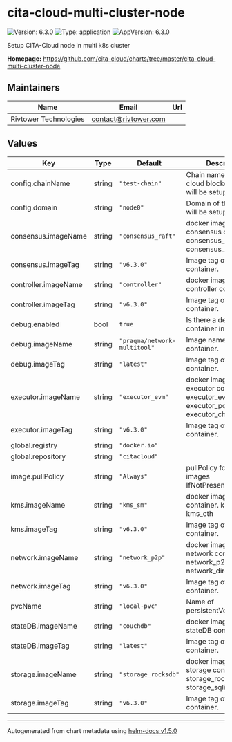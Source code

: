 # cita-cloud-multi-cluster-node

![Version: 6.3.0](https://img.shields.io/badge/Version-6.3.0-informational?style=flat-square) ![Type: application](https://img.shields.io/badge/Type-application-informational?style=flat-square) ![AppVersion: 6.3.0](https://img.shields.io/badge/AppVersion-6.3.0-informational?style=flat-square)

Setup CITA-Cloud node in multi k8s cluster

**Homepage:** <https://github.com/cita-cloud/charts/tree/master/cita-cloud-multi-cluster-node>

## Maintainers

| Name | Email | Url |
| ---- | ------ | --- |
| Rivtower Technologies | contact@rivtower.com |  |

## Values

| Key | Type | Default | Description |
|-----|------|---------|-------------|
| config.chainName | string | `"test-chain"` | Chain name of cita-cloud blockchain that will be setup. |
| config.domain | string | `"node0"` | Domain of the node that will be setup. |
| consensus.imageName | string | `"consensus_raft"` | docker image of consensus container. consensus_raft or consensus_bft |
| consensus.imageTag | string | `"v6.3.0"` | Image tag of consensus container. |
| controller.imageName | string | `"controller"` | docker image of controller container. |
| controller.imageTag | string | `"v6.3.0"` | Image tag of controller container. |
| debug.enabled | bool | `true` | Is there a debug container in each pod? |
| debug.imageName | string | `"praqma/network-multitool"` | Image name of debug container. |
| debug.imageTag | string | `"latest"` | Image tag of debug container. |
| executor.imageName | string | `"executor_evm"` | docker image of executor container. executor_evm or executor_poc or executor_chaincode_ext |
| executor.imageTag | string | `"v6.3.0"` | Image tag of executor container. |
| global.registry | string | `"docker.io"` |  |
| global.repository | string | `"citacloud"` |  |
| image.pullPolicy | string | `"Always"` | pullPolicy for all docker images IfNotPresent/Always. |
| kms.imageName | string | `"kms_sm"` | docker image of kms container. kms_sm or kms_eth |
| kms.imageTag | string | `"v6.3.0"` | Image tag of kms container. |
| network.imageName | string | `"network_p2p"` | docker image of network container. network_p2p or network_direct |
| network.imageTag | string | `"v6.3.0"` | Image tag of network container. |
| pvcName | string | `"local-pvc"` | Name of persistentVolumeClaim. |
| stateDB.imageName | string | `"couchdb"` | docker image of stateDB container. |
| stateDB.imageTag | string | `"latest"` | Image tag of stateDB container. |
| storage.imageName | string | `"storage_rocksdb"` | docker image of storage container. storage_rocksdb or storage_sqlite |
| storage.imageTag | string | `"v6.3.0"` | Image tag of storage container. |

----------------------------------------------
Autogenerated from chart metadata using [helm-docs v1.5.0](https://github.com/norwoodj/helm-docs/releases/v1.5.0)
